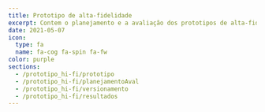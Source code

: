 ```yaml
---
title: Prototipo de alta-fidelidade
excerpt: Contem o planejamento e a avaliação dos prototipos de alta-fidelidade.
date: 2021-05-07
icon:
  type: fa
  name: fa-cog fa-spin fa-fw
color: purple
sections:
  - /prototipo_hi-fi/prototipo
  - /prototipo_hi-fi/planejamentoAval
  - /prototipo_hi-fi/versionamento
  - /prototipo_hi-fi/resultados
---
```

